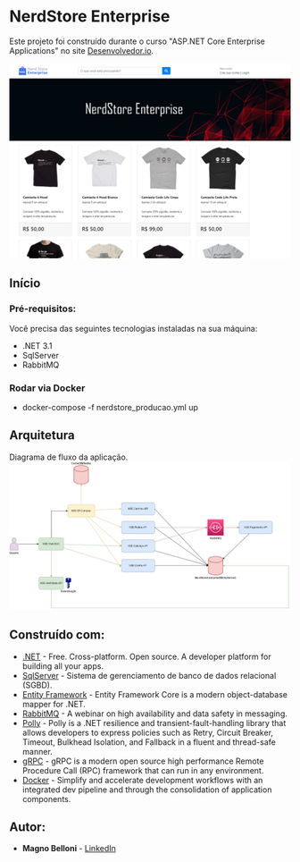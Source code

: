 # NerdStore Enterprise

Este projeto foi construído durante o curso "ASP.NET Core Enterprise Applications" no site [Desenvolvedor.io](https://desenvolvedor.io/curso-online-asp-net-core-enterprise-applications).

![Preview Home](https://github.com/MagnoBelloni/NerdStoreEnterprise/blob/main/images/home.png)

## Início

### Pré-requisitos:

Você precisa das seguintes tecnologias instaladas na sua máquina:

- .NET 3.1
- SqlServer
- RabbitMQ

### Rodar via Docker

- docker-compose -f nerdstore_producao.yml up

## Arquitetura

Diagrama de fluxo da aplicação.
![Arquitetura](https://github.com/MagnoBelloni/NerdStoreEnterprise/blob/main/images/arquitetura.jpg)

## Construído com:

- [.NET](https://dotnet.microsoft.com/en-us/) - Free. Cross-platform. Open source.
  A developer platform for building all your apps.
- [SqlServer](https://www.microsoft.com/pt-br/sql-server/sql-server-downloads) - Sistema de gerenciamento de banco de dados relacional (SGBD).
- [Entity Framework](https://docs.microsoft.com/en-us/ef/) - Entity Framework Core is a modern object-database mapper for .NET.
- [RabbitMQ](https://www.rabbitmq.com/) - A webinar on high availability and data safety in messaging.
- [Polly](http://www.thepollyproject.org/) - Polly is a .NET resilience and transient-fault-handling library that allows developers to express policies such as Retry, Circuit Breaker, Timeout, Bulkhead Isolation, and Fallback in a fluent and thread-safe manner.
- [gRPC](https://grpc.io/) - gRPC is a modern open source high performance Remote Procedure Call (RPC) framework that can run in any environment.
- [Docker](https://docs.docker.com/get-started/) - Simplify and accelerate development workflows with an integrated dev pipeline and through the consolidation of application components.

## Autor:

- **Magno Belloni** - [LinkedIn](https://www.linkedin.com/in/magnobelloni/)
